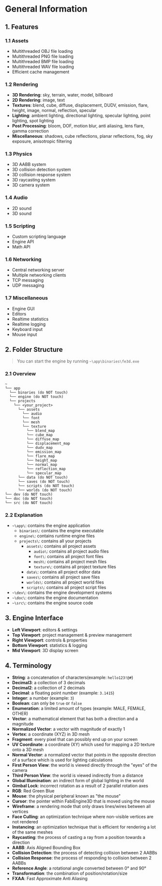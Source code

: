 # General Information

## 1. Features

### 1.1 Assets

- Multithreaded OBJ file loading
- Multithreaded PNG file loading
- Multithreaded BMP file loading
- Multithreaded WAV file loading
- Efficient cache management

### 1.2 Rendering

- **3D Rendering**: sky, terrain, water, model, billboard
- **2D Rendering**: image, text
- **Textures**: blend, cube, diffuse, displacement, DUDV, emission, flare, height, image, normal, reflection, specular
- **Lighting**: ambient lighting, directional lighting, specular lighting, point lighting, spot lighting
- **Post Processing**: bloom, DOF, motion blur, anti aliasing, lens flare, gamma correction
- **Miscellaneous**: shadows, cube reflections, planar reflections, fog, sky exposure, anisotropic filtering

### 1.3 Physics

- 3D AABB system
- 3D collision detection system
- 3D collision response system
- 3D raycasting system
- 3D camera system

### 1.4 Audio

- 2D sound
- 3D sound

### 1.5 Scripting

- Custom scripting language
- Engine API
- Math API

### 1.6 Networking

- Central networking server
- Multiple networking clients
- TCP messaging
- UDP messaging

### 1.7 Miscellaneous

- Engine GUI
- Editors
- Realtime statistics
- Realtime logging
- Keyboard input
- Mouse input

## 2. Folder Structure

> You can start the engine by running `~\app\binaries\fe3d.exe`

### 2.1 Overview

```text
~
└── app
  └── binaries (do NOT touch)
  └── engine (do NOT touch)
  └── projects
    └── <your_project>
      └── assets
        └── audio
        └── font
        └── mesh
        └── texture
          └── blend_map
          └── cube_map
          └── diffuse_map
          └── displacement_map
          └── dudv_map
          └── emission_map
          └── flare_map
          └── height_map
          └── normal_map
          └── reflection_map
          └── specular_map
      └── data (do NOT touch)
      └── saves (do NOT touch)
      └── scripts (do NOT touch)
      └── worlds (do NOT touch)
└── dev (do NOT touch)
└── doc (do NOT touch)
└── src (do NOT touch)
```

### 2.2 Explanation

- `~\app\`: contains the engine application
  - `binaries\`: contains the engine executable
  - `engine\`: contains runtime engine files
  - `projects\`: contains all your projects
    - `assets\`: contains all project assets
      - `audio\`: contains all project audio files
      - `font\`: contains all project font files
      - `mesh\`: contains all project mesh files
      - `texture\`: contains all project texture files
    - `data\`: contains all project editor data
    - `saves\`: contains all project save files
    - `worlds\`: contains all project world files
    - `scripts\`: contains all project script files
- `~\dev\`: contains the engine development systems
- `~\doc\`: contains the engine documentation
- `~\src\`: contains the engine source code

## 3. Engine Interface

- **Left Viewport**: editors & settings
- **Top Viewport**: project management & preview management
- **Right Viewport**: controls & properties
- **Bottom Viewport**: statistics & logging
- **Mid Viewport**: 3D display screen

## 4. Terminology

- **String**: a concatenation of characters(example: `hello123!@#`)
- **Decimal3**: a collection of 3 decimals
- **Decimal2**: a collection of 2 decimals
- **Decimal**: a floating point number (example: `3.1415`)
- **Integer**: a number (example: `3`)
- **Boolean**: can only be `true` or `false`
- **Enumeration**: a limited amount of types (example: MALE, FEMALE, OTHER)
- **Vector**: a mathematical element that has both a direction and a magnitude
- **Normalized Vector**: a vector with magnitude of exactly 1
- **Vertex**: a coordinate (XYZ) in 3D mesh
- **Fragment**: every pixel that can possibly end up on your screen
- **UV Coordinate**: a coordinate (XY) which used for mapping a 2D texture onto a 3D mesh
- **Normal Vector**: a normalized vector that points in the opposite direction of a surface which is used for lighting calculations
- **First Person View**: the world is viewed directly through the "eyes" of the camera
- **Third Person View**: the world is viewed indirectly from a distance
- **Global Illumination**: an indirect form of global lighting in the world
- **Gimbal Lock**: incorrect rotation as a result of 2 parallel rotation axes
- **RGB**: Red Green Blue
- **Mouse**: the physical peripheral known as "the mouse"
- **Cursor**: the pointer within FabiEngine3D that is moved using the mouse
- **Wireframe**: a rendering mode that only draws lines/wires between all vertices
- **Face Culling**: an optimization technique where non-visible vertices are not rendered
- **Instancing**: an optimization technique that is efficient for rendering a lot of the same meshes
- **Raycasting**: the process of casting a ray from a position towards a direction
- **AABB**: Axis Aligned Bounding Box
- **Collision Detection**: the process of detecting collision between 2 AABBs
- **Collision Response**: the process of responding to collision between 2 AABBs
- **Reference Angle**: a rotational angle converted between 0&deg; and 90&deg;
- **Transformation**: the combination of position/rotation/size
- **FXAA**: Fast Approximate Anti Aliasing
